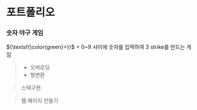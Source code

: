 # 포트폴리오

### 숫자 야구 게임 
${\textsf{\color{green}>}}$ + 0~9 사이에 숫자를 입력하여 3 strike를 만드는 게임 
>   + 오버로딩
>   + 형변환

> 스택구현

> 웹 페이지 만들기
